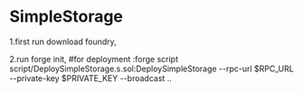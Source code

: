 # SimpleStorage

1.first run download foundry,

2.run forge init,
#for deployment :forge script script/DeploySimpleStorage.s.sol:DeploySimpleStorage --rpc-url $RPC_URL --private-key $PRIVATE_KEY --broadcast
..
